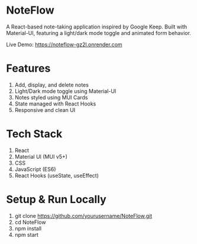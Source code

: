 # NoteFlow
A React-based note-taking application inspired by Google Keep.
Built with Material-UI, featuring a light/dark mode toggle and animated form behavior.

Live Demo: https://noteflow-gz2l.onrender.com

# Features
1. Add, display, and delete notes
2. Light/Dark mode toggle using Material-UI
3. Notes styled using MUI Cards
4. State managed with React Hooks
5. Responsive and clean UI

# Tech Stack
1. React
2. Material UI (MUI v5+)
3. CSS
4. JavaScript (ES6)
5. React Hooks (useState, useEffect)

# Setup & Run Locally
1. git clone https://github.com/yourusername/NoteFlow.git
2. cd NoteFlow
3. npm install
4. npm start

